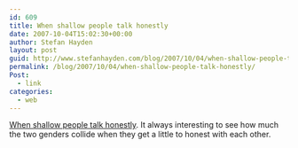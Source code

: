 ```yaml
---
id: 609
title: When shallow people talk honestly
date: 2007-10-04T15:02:30+00:00
author: Stefan Hayden
layout: post
guid: http://www.stefanhayden.com/blog/2007/10/04/when-shallow-people-talk-honestly/
permalink: /blog/2007/10/04/when-shallow-people-talk-honestly/
Post:
  - link
categories:
  - web
---
```

<a href="http://howardlindzon.com/?p=2725">When shallow people talk honestly</a>. It always interesting to see how much the two genders collide when they get a little to honest with each other.